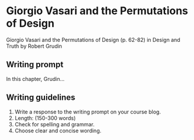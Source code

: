 # Giorgio Vasari and the Permutations of Design

Giorgio Vasari and the Permutations of Design (p. 62-82) in Design and Truth by Robert Grudin

## Writing prompt

In this chapter, Grudin...

## Writing guidelines

1. Write a response to the writing prompt on your course blog.
2. Length: (150-300 words)
3. Check for spelling and grammar.
4. Choose clear and concise wording.